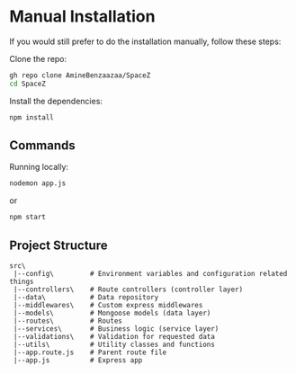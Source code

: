 # Manual Installation

If you would still prefer to do the installation manually, follow these steps:

Clone the repo:

```bash
gh repo clone AmineBenzaazaa/SpaceZ
cd SpaceZ
```

Install the dependencies:

```bash
npm install
```

## Commands

Running locally:

```bash
nodemon app.js 
```
or

```bash
npm start
```

## Project Structure

```
src\
 |--config\         # Environment variables and configuration related things
 |--controllers\    # Route controllers (controller layer)
 |--data\           # Data repository
 |--middlewares\    # Custom express middlewares
 |--models\         # Mongoose models (data layer)
 |--routes\         # Routes
 |--services\       # Business logic (service layer)
 |--validations\    # Validation for requested data
 |--utils\          # Utility classes and functions
 |--app.route.js    # Parent route file
 |--app.js          # Express app
 
